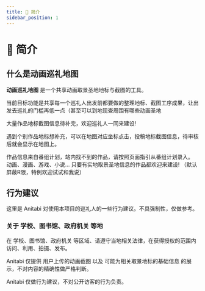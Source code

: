 ```yaml
---
title: 📣 简介
sidebar_position: 1
---
```


# 📣 简介
## 什么是动画巡礼地图
<b>动画巡礼地图</b> 是一个共享动画取景圣地地标与截图的工具。

当前目标功能是共享每一个巡礼人出发前都要做的整理地标、截图工序成果，让出发去巡礼的门槛再低一点（甚至可以到地现查周围有哪些动画圣地 

大量作品地标截图信息待补完，欢迎巡礼人一同来建设!

遇到个别作品地标想补充，可以在地图对应坐标点击，投稿地标截图信息，待审核后就会显示在地图上。

作品信息来自番组计划，站内找不到的作品，请按照页面指引从番组计划录入。 动画、漫画、游戏、小说… 只要有实地取景圣地信息的作品都欢迎来建设! （默认屏蔽R限，特例欢迎试试和我说）

## 行为建议
这里是 Anitabi 对使用本项目的巡礼人的一些行为建议。不具强制性，仅做参考。

### 关于 学校、图书馆、政府机关 等地
在 学校、图书馆、政府机关 等区域、请遵守当地相关法律，在获得授权的范围内 访问、利用、拍摄、发布。

Anitabi 仅提供 用户上传的动画截图 以及 可能为相关取景地标的基础信息 的展示，不对内容的精确性做严格判断。

Anitabi 仅做行为建议，不对公开访客的行为负责。